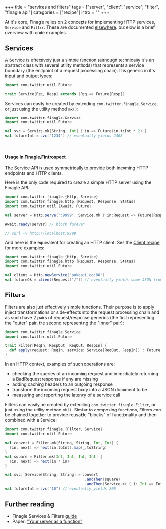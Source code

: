 +++
title = "services and filters"
tags = ["server", "client", "service", "filter", "finagle api"]
categories = ["recipe"]
intro = ""
+++

At it's core, Finagle relies on 2 concepts for implementing HTTP services, `Service` and `Filter`. These are documented [elsewhere](#reading). but elow is a brief overview with code examples.

## Services
A Service is effectively just a simple function (although technically it's an abstract class with several utility methods) that represents a service boundary (the endpoint of a request processing chain). It is generic in it's input and output types:
```scala
import com.twitter.util.Future

trait Service[Req, Resp] extends (Req => Future[Resp])
```

Services can easily be created by extending `com.twitter.finagle.Service`, or just using the utility method `mk()`:
```scala
import com.twitter.finagle.Service
import com.twitter.util.Future

val svc = Service.mk[String, Int] { in => Future(in.toInt * 2) }
val futureInt = svc("1234") // eventually yields 2468
```
<br/>

#### Usage in Finagle/Fintrospect
The Service API is used symmetrically to provide both incoming HTTP endpoints and HTTP clients.

Here is the only code required to create a simple HTTP server using the Finagle API:

```scala
import com.twitter.finagle.{Http, Service}
import com.twitter.finagle.http.{Request, Response, Status}
import com.twitter.util.{Await, Future}

val server = Http.serve(":9999", Service.mk { in:Request => Future(Response(Status.Ok)) })

Await.ready(server) // block forever

// curl -v http://localhost:9999
```

And here is the equivalent for creating an HTTP client. See the [Client recipe](../http-clients) for more examples:
```scala
import com.twitter.finagle.{Http, Service}
import com.twitter.finagle.http.{Request, Response, Status}
import com.twitter.util.Future

val client = Http.newService("pokeapi.co:80")
val futureOk = client(Request("/")) // eventually yields some JSON from the pokemon api
```

## Filters
Filters are also just effectively simple functions. Their purpose is to apply inject transformations or side-effects into the request processing chain and as such have 2 pairs of request/response generics (the first representing the "outer" pair, 
the second representing the "Inner" pair):
```scala
import com.twitter.finagle.Service
import com.twitter.util.Future

trait Filter[ReqIn, RespOut, ReqOut, RespIn] {
  def apply(request: ReqIn, service: Service[ReqOut, RespIn]) : Future[RespOut]
}
```
In an HTTP context, examples of such operations are: 

- checking the queries of an incoming request and immediately returning a BadRequest response if any are missing
- adding caching headers to an outgoing response
- transform the incoming request body into a JSON document to be 
- measuring and reporting the latency of a service call

Filters can easily be created by extending `com.twitter.finagle.Filter`, or just using the utility method `mk()`. Similar to composing functions, Filters can be chained together to provide reusable "blocks" of functionality
and then combined with a Service:
```scala
import com.twitter.finagle.{Filter, Service}
import com.twitter.util.Future

val convert = Filter.mk[String, String, Int, Int] { 
  (in, next) => next(in.toInt).map(_.toString) 
}
val square = Filter.mk[Int, Int, Int, Int] { 
  (in, next) => next(in * in) 
}

val svc: Service[String, String] = convert
                                    .andThen(square)
                                    .andThen(Service.mk { i: Int => Future(i * 2)})
val futureInt = svc("10") // eventually yields 200
```

## Further reading
<a name="reading"></a>

- Finagle Services & Filters [guide](https://twitter.github.io/finagle/guide/ServicesAndFilters.html)
- Paper: ["Your server as a function"](https://monkey.org/~marius/funsrv.pdf)
